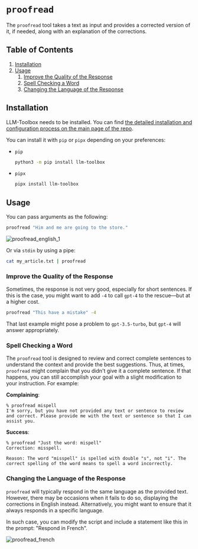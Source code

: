 # `proofread`

The `proofread` tool takes a text as input and provides a corrected version of it, if needed, along with an explanation of the corrections.

<!-- TOC -->
## Table of Contents

1. [Installation](#installation)
1. [Usage](#usage)
    1. [Improve the Quality of the Response](#improve-the-quality-of-the-response)
    1. [Spell Checking a Word](#spell-checking-a-word)
    1. [Changing the Language of the Response](#changing-the-language-of-the-response)
<!-- /TOC -->

## Installation

LLM-Toolbox needs to be installed. You can find [the detailed installation and configuration process on the main page of the repo](https://github.com/sderev/llm-toolbox).

You can install it with `pip` or `pipx` depending on your preferences:

* `pip`

    ```bash
    python3 -m pip install llm-toolbox
    ```
* `pipx`

    ```bash
    pipx install llm-toolbox
    ```

## Usage

You can pass arguments as the following:

```bash
proofread "Him and me are going to the store."
```

![proofread_english_1](https://github.com/sderev/llm-toolbox/assets/24412384/74e14a66-748f-4334-b1b4-cb511c80287c)

Or via `stdin` by using a pipe:

```bash
cat my_article.txt | proofread
```

### Improve the Quality of the Response

Sometimes, the response is not very good, especially for short sentences. If this is the case, you might want to add `-4` to call `gpt-4` to the rescue—but at a higher cost.

```bash
proofread "This have a mistake" -4
```

That last example might pose a problem to `gpt-3.5-turbo`, but `gpt-4` will answer appropriately.

### Spell Checking a Word

The `proofread` tool is designed to review and correct complete sentences to understand the context and provide the best suggestions. Thus, at times, `proofread` might complain that you didn't give it a complete sentence. If that happens, you can still accomplish your goal with a slight modification to your instruction. For example:

**Complaining**:

```
% proofread mispell
I'm sorry, but you have not provided any text or sentence to review and correct. Please provide me with the text or sentence so that I can assist you.
```
**Success**:

```
% proofread "Just the word: mispell"
Correction: misspell.

Reason: The word "misspell" is spelled with double "s", not "i". The correct spelling of the word means to spell a word incorrectly.
```

### Changing the Language of the Response

`proofread` will typically respond in the same language as the provided text. However, there may be occasions when it fails to do so, displaying the corrections in English instead. Alternatively, you might want to ensure that it always responds in a specific language.

In such case, you can modify the script and include a statement like this in the prompt: "Respond in French".

![proofread_french](https://github.com/sderev/llm-toolbox/assets/24412384/3bd02d3e-e8ce-4756-a3e1-b4a55475226c)
